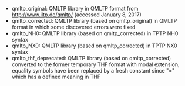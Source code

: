 * qmltp_original:        QMLTP library in QMLTP format from http://www.iltp.de/qmltp/ (accessed January 8, 2017)
* qmltp_corrected:       QMLTP library (based on qmltp_original) in QMLTP format in which some discovered errors were fixed
* qmltp_NH0:             QMLTP library (based on qmltp_corrected) in TPTP NH0 syntax
* qmltp_NX0:             QMLTP library (based on qmltp_corrected) in TPTP NX0 syntax
* qmltp_thf_deprecated:  QMLTP library (based on qmltp_corrected) converted to the former temporary THF format with modal extension, equality symbols have been replaced by a fresh constant since "=" which has a defined meaning in THF
